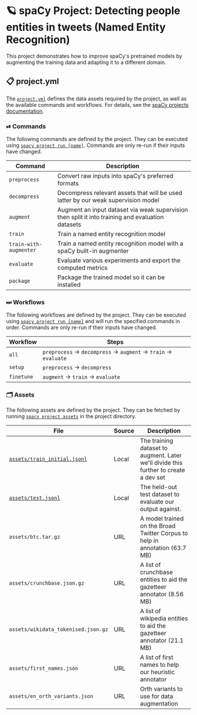 <!-- SPACY PROJECT: AUTO-GENERATED DOCS START (do not remove) -->

# 🪐 spaCy Project: Detecting people entities in tweets (Named Entity Recognition)

This project demonstrates how to improve spaCy's pretrained models by
augmenting the training data and adapting it to a different domain.


## 📋 project.yml

The [`project.yml`](project.yml) defines the data assets required by the
project, as well as the available commands and workflows. For details, see the
[spaCy projects documentation](https://spacy.io/usage/projects).

### ⏯ Commands

The following commands are defined by the project. They
can be executed using [`spacy project run [name]`](https://spacy.io/api/cli#project-run).
Commands are only re-run if their inputs have changed.

| Command | Description |
| --- | --- |
| `preprocess` | Convert raw inputs into spaCy's preferred formats |
| `decompress` | Decompress relevant assets that will be used latter by our weak supervision model |
| `augment` | Augment an input dataset via weak supervision then split it into training and evaluation datasets |
| `train` | Train a named entity recognition model |
| `train-with-augmenter` | Train a named entity recognition model with a spaCy built-in augmenter |
| `evaluate` | Evaluate various experiments and export the computed metrics |
| `package` | Package the trained model so it can be installed |

### ⏭ Workflows

The following workflows are defined by the project. They
can be executed using [`spacy project run [name]`](https://spacy.io/api/cli#project-run)
and will run the specified commands in order. Commands are only re-run if their
inputs have changed.

| Workflow | Steps |
| --- | --- |
| `all` | `preprocess` &rarr; `decompress` &rarr; `augment` &rarr; `train` &rarr; `evaluate` |
| `setup` | `preprocess` &rarr; `decompress` |
| `finetune` | `augment` &rarr; `train` &rarr; `evaluate` |

### 🗂 Assets

The following assets are defined by the project. They can
be fetched by running [`spacy project assets`](https://spacy.io/api/cli#project-assets)
in the project directory.

| File | Source | Description |
| --- | --- | --- |
| [`assets/train_initial.jsonl`](assets/train_initial.jsonl) | Local | The training dataset to augment. Later we'll divide this further to create a dev set |
| [`assets/test.jsonl`](assets/test.jsonl) | Local | The held-out test dataset to evaluate our output against. |
| `assets/btc.tar.gz` | URL | A model trained on the Broad Twitter Corpus to help in annotation (63.7 MB) |
| `assets/crunchbase.json.gz` | URL | A list of crunchbase entities to aid the gazetteer annotator (8.56 MB) |
| `assets/wikidata_tokenised.json.gz` | URL | A list of wikipedia entities to aid the gazetteer annotator (21.1 MB) |
| `assets/first_names.json` | URL | A list of first names to help our heuristic annotator |
| `assets/en_orth_variants.json` | URL | Orth variants to use for data augmentation |

<!-- SPACY PROJECT: AUTO-GENERATED DOCS END (do not remove) -->
